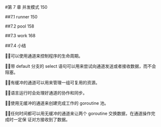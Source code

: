 











#第 7 章 并发模式 150 

##7.1 runner 150  



##7.2 pool 158 



##7.3 work 168 



##7.4 小结 

可以使用通道来控制程序的生命周期。 

带 default 分支的 select 语句可以用来尝试向通道发送或者接收数据，而不会阻塞。 

有缓冲的通道可以用来管理一组可复用的资源。 

语言运行时会处理好通道的协作和同步。

 使用无缓冲的通道来创建完成工作的 goroutine 池。 

任何时间都可以用无缓冲的通道来让两个 goroutine 交换数据，在通道操作完成时一定保 证对方接收到了数据。  